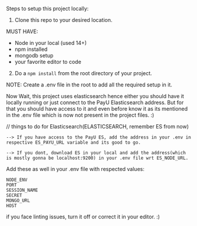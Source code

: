 Steps to setup this project locally:

1. Clone this repo to your desired location.

MUST HAVE:
 - Node in your local (used 14+)
 - npm installed
 - mongodb setup
 - your favorite editor to code

2. Do a `npm install` from the root directory of your project.


NOTE: Create a .env file in the root to add all the required setup in it.

Now Wait, this project uses elasticsearch hence either you should have it locally running or just connect to the PayU Elasticsearch address. But for that you should have access to it and even before know it as its
mentioned in the .env file which is now not present in the project files. :)

// things to do for Elasticsearch(ELASTICSEARCH, remember ES from now)

    --> If you have access to the PayU ES, add the address in your .env in respective ES_PAYU_URL variable and its good to go.

    --> If you dont, download ES in your local and add the address(which is mostly gonna be localhost:9200) in your .env file wrt ES_NODE_URL.


Add these as well in your .env file with respected values:

    NODE_ENV
    PORT
    SESSION_NAME
    SECRET
    MONGO_URL
    HOST


if you face linting issues, turn it off or correct it in your editor. :)





